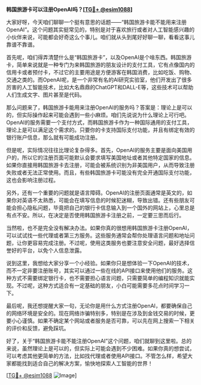 **韩国旅游卡可以注册OpenAI吗？[[TG💪+ @esim1088](https://t.me/s/esim1088)]**

大家好呀，今天咱们聊聊一个挺有意思的话题——“韩国旅游卡能不能用来注册OpenAI”。这个问题其实挺常见的，特别是对于喜欢旅行或者对人工智能感兴趣的小伙伴来说，可能都会好奇这么个事儿。咱们就从头到尾好好聊一聊，看看这事儿靠谱不靠谱。

首先呢，咱们得弄清楚什么是“韩国旅游卡”，以及OpenAI是个啥东西。韩国旅游卡，简单来说就是一种专门为来韩国旅游的朋友设计的支付工具，它有点像国内的信用卡或者预付卡，不过它的主要用途是方便游客在韩国消费，比如吃饭、购物、交通之类的。而OpenAI呢，是一个非常有名的AI研究实验室，他们开发出了很多厉害的人工智能技术，比如大名鼎鼎的ChatGPT和DALL-E等，这些技术可以帮助人们生成文字、图片甚至是代码。

那么问题来了，韩国旅游卡能用来注册OpenAI的服务吗？答案是：理论上是可以的，但实际操作起来可能会遇到一些小麻烦。咱们先说说为什么理论上可行吧。OpenAI的服务需要一个支付方式，而韩国旅游卡作为一种国际通用的支付工具，理论上是可以满足这个需求的。只要你的卡支持国际支付功能，并且有绑定有效的银行账户信息，那么就有可能成功注册。

但是呢，实际情况往往比理论复杂得多。首先，OpenAI的服务主要是面向美国用户的，所以它的注册页面可能默认会要求填写美国地址或者其他特定国家的信息。如果你直接用韩国旅游卡去注册，可能会被系统识别为非美国用户，从而导致注册失败或者无法正常使用。而且，有些韩国旅游卡可能没有完全开通国际支付功能，这也会影响注册过程。

另外，还有一个重要的问题就是语言障碍。OpenAI的注册页面通常是英文的，如果你对英语不太熟悉，可能会在填写信息的时候犯迷糊，导致出错。还有些朋友可能会担心隐私问题，毕竟把自己的银行卡信息输入到一个国外的网站上，心里总是有点不安。所以，在决定是否使用韩国旅游卡注册之前，一定要三思而后行。

当然啦，也不是完全没有解决办法。如果你真的很想用韩国旅游卡注册OpenAI，可以试试找一些代理或者第三方服务。这些服务通常会帮你处理语言问题和地址问题，让你更容易完成注册。不过呢，使用这类服务也要注意安全问题，最好选择信誉好的平台，以免个人信息泄露。

说到这里，我想给大家分享一个小经验。如果你只是想体验一下OpenAI的技术，而不一定非要注册账号，其实可以通过一些在线的API接口来使用他们的服务。这种方式不需要绑定银行卡，也不需要担心语言问题，只需要简单的编程知识就能实现。不过呢，这种方式适合有一定基础的朋友，小白可能需要多花点时间学习一下。

最后呢，我还想提醒大家一句，无论你是用什么方式注册OpenAI，都要确保自己的网络环境是安全的。现在网络诈骗特别多，特别是在涉及到金钱交易的时候，更要小心谨慎。如果不确定某个网站或者服务是否可靠，可以先在网上搜索一下相关的评价和反馈，避免踩坑。

好了，关于“韩国旅游卡能不能注册OpenAI”这个问题，咱们就聊到这里啦。总的来说，虽然理论上是可以的，但实际上可能会遇到不少困难。如果你真的想尝试，可以考虑其他更简单的方法，比如找代理或者使用API接口。不管怎么样，希望大家都能找到适合自己的解决方案，愉快地探索人工智能的世界！

[[TG💪+ @esim1088](https://t.me/s/esim1088) ![Image](https://i.postimg.cc/4NQfJmqS/Snipaste-2025-05-13-00-14-12.png)]